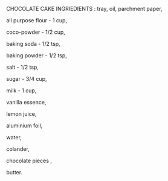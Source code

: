  CHOCOLATE CAKE INGRIEDIENTS :
tray, oil, parchment paper,

all purpose flour - 1 cup,

coco-powder - 1/2 cup,

baking soda - 1/2 tsp,

baking powder - 1/2 tsp,

salt - 1/2 tsp,

sugar - 3/4 cup,

milk - 1 cup,

vanilla essence,

lemon juice,

aluminium foil,

water,

colander,

chocolate pieces ,

butter.

